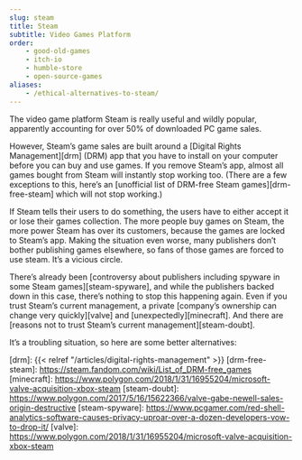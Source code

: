 ```yaml
---
slug: steam
title: Steam
subtitle: Video Games Platform
order:
    - good-old-games
    - itch-io
    - humble-store
    - open-source-games
aliases:
    - /ethical-alternatives-to-steam/
---
```


The video game platform Steam is really useful and wildly popular, apparently accounting for over 50% of downloaded PC game sales.

However, Steam’s game sales are built around a [Digital Rights Management][drm] (DRM) app that you have to install on your computer before you can buy and use games. If you remove Steam’s app, almost all games bought from Steam will instantly stop working too. (There are a few exceptions to this, here’s an [unofficial list of DRM-free Steam games][drm-free-steam] which will not stop working.)

If Steam tells their users to do something, the users have to either accept it or lose their games collection. The more people buy games on Steam, the more power Steam has over its customers, because the games are locked to Steam’s app. Making the situation even worse, many publishers don’t bother publishing games elsewhere, so fans of those games are forced to use steam. It’s a vicious circle.

There’s already been [controversy about publishers including spyware in some Steam games][steam-spyware], and while the publishers backed down in this case, there’s nothing to stop this happening again. Even if you trust Steam’s current management, a private [company’s ownership can change very quickly][valve] and [unexpectedly][minecraft]. And there are [reasons not to trust Steam’s current management][steam-doubt].

It’s a troubling situation, so here are some better alternatives:



[drm]: {{< relref "/articles/digital-rights-management" >}}
[drm-free-steam]: https://steam.fandom.com/wiki/List_of_DRM-free_games
[minecraft]: https://www.polygon.com/2018/1/31/16955204/microsoft-valve-acquisition-xbox-steam
[steam-doubt]: https://www.polygon.com/2017/5/16/15622366/valve-gabe-newell-sales-origin-destructive
[steam-spyware]: https://www.pcgamer.com/red-shell-analytics-software-causes-privacy-uproar-over-a-dozen-developers-vow-to-drop-it/
[valve]: https://www.polygon.com/2018/1/31/16955204/microsoft-valve-acquisition-xbox-steam